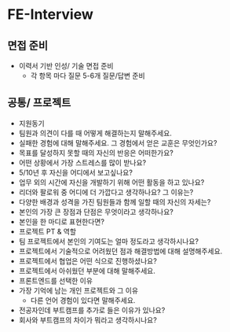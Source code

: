 # FE-Interview

## 면접 준비
* 이력서 기반 인성/ 기술 면접 준비
    * 각 항목 마다 질문 5-6개 질문/답변 준비


## 공통/ 프로젝트 
* 지원동기
* 팀원과 의견이 다를 때 어떻게 해결하는지 말해주세요.
* 실패한 경험에 대해 말해주세요. 그 경험에서 얻은 교훈은 무엇인가요?
* 목표를 달성하지 못할 때의 자신의 반응은 어떠한가요?
* 어떤 상황에서 가장 스트레스를 많이 받나요?
* 5/10년 후 자신을 어디에서 보고싶나요?
* 업무 외의 시간에 자신을 개발하기 위해 어떤 활동을 하고 있나요?
* 리더와 팔로워 중 어디에 더 가깝다고 생각하나요? 그 이유는?
* 다양한 배경과 성격을 가진 팀원들과 함께 일할 때의 자신의 자세는?
* 본인의 가장 큰 장점과 단점은 무엇이라고 생각하나요?
* 본인을 한 마디로 표현한다면?
* 프로젝트 PT & 역할
* 팀 프로젝트에서 본인의 기여도는 얼마 정도라고 생각하시나요?
* 프로젝트에서 기술적으로 어려웠던 점과 해결방법에 대해 설명해주세요.
* 프로젝트에서 협업은 어떤 식으로 진행하셨나요?
* 프로젝트에서 아쉬웠던 부분에 대해 말해주세요.
* 프론트엔드를 선택한 이유
* 가장 기억에 남는 개인 프로젝트와 그 이유
  * 다른 언어 경험이 있다면 말해주세요.
* 전공자인데 부트캠프를 추가로 들은 이유가 있나요?
* 회사와 부트캠프의 차이가 뭐라고 생각하시나요?
